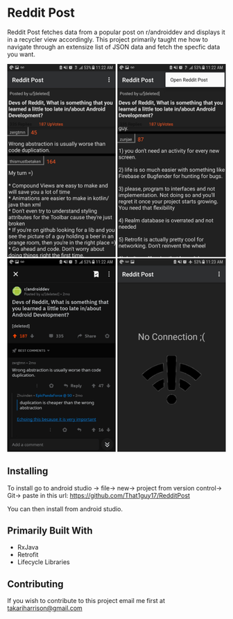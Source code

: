 # Reddit Post
Reddit Post fetches data from a popular post on r/androiddev and displays it in a recycler view accordingly. This project
primarily taught me how to navigate through an extensize list of JSON data and fetch the specfic data you want. 

<p float="left">
  <img src= "images/screenshot1.jpg" width="250" />
  <img src= "images/screenshot2.jpg" width="250" /> 
  <img src= "images/screenshot3.jpg" width="250" /> 
  <img src= "images/screenshot4.jpg" width="250" /> 
  
</p>

## Installing
To install go to android studio -> file-> new-> project from version control-> Git-> paste in this url: https://github.com/That1guy17/RedditPost

You can then install from android studio.

## Primarily Built With
* RxJava 
* Retrofit
* Lifecycle Libraries

## Contributing 
If you wish to contribute to this project email me first at takariharrison@gmail.com
